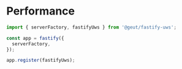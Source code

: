 # Performance

```ts
import { serverFactory, fastifyUws } from '@geut/fastify-uws';

const app = fastify({
  serverFactory,
});

app.register(fastifyUws);
```
